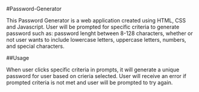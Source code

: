 #Password-Generator

This Password Generator is a web application created using HTML, CSS and Javascript. User will be prompted for specific criteria to generate password such as: password lenght between 8-128 characters, whether or not user wants to include lowercase letters, uppercase letters, numbers, and special characters.

##Usage

When user clicks specific criteria in prompts, it will generate a unique password for user based on crieria selected. User will receive an error if prompted criteria is not met and user will be prompted to try again.


